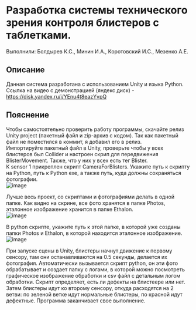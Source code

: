 # Разработка системы технического зрения контроля блистеров с таблетками.
Выполнили: Болдырев К.С., Минин И.А., Коротовский И.С., Мезенко А.Е.

## Описание
Данная система разработана с использованием Unity и языка Python. \
Ссылка на видео с демонстрацией (яндекс диск) - https://disk.yandex.ru/i/YEnu4t8eazYvpQ

## Пояснение
Чтобы самостоятельно проверить работу программы, скачайте релиз Unity project (пакетный файл и zip-архив с кодом). Так как пакетный файл не поместился в коммит, я добавил его в релиз. \
Импортируйте пакетный файл в Unity, проверьте чтобы у всех блистеров был Collider и настроен скрип для передвижения BlisterMovement. Также, что у них у всех есть тег Blister. \
К sensor 1 прикреплен скрипт CameraForBlisters. Укажите путь к скрипту на Python, путь к Python exe, а также путь, куда должны сохраняться фотографии. \
![image]()

Лучше весь проект, со скриптами и фотографиями делать в одной папке. Как видно на скрине, все фото хранятся в папке Photos, эталонное изображение хранится в папке Ethalon. \
![image]()

В python скрипте, укажите путь к этой папке, в которой уже созданы папки Photos и Ethalon, в которой находится эталонное изображение.
![image]()

При запуске сцены в Unity, блистеры начнут движение к первому сенсору, там они останавливаются на 0.5 секунды, делается их фотография. Автоматически вызывается скрипт python, он эти фото обрабатывает и создает папку с логами, в которой можно посмотреть графическое изображение обработки и csv файл с детальным логом обработки. Скрипт определяет, есть ли дефекты на блистеере или нет. Затем блистеры идут ко второму сенсору, откуда расходятся на 2 ветви: по зеленой ветке идут нормальные блистеры, по красной идут дефектные. Программа заканчивает свое выполнение.
